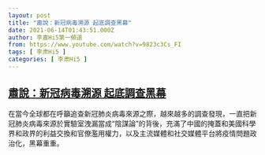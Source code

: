 ```yaml
---
layout: post
title: "肅說：新冠病毒溯源 起底調查黑幕"
date: 2021-06-14T01:43:51.000Z
author: 李肅Hi5第一頻道
from: https://www.youtube.com/watch?v=9823c3Cs_FI
tags: [ 李肃Hi5 ]
categories: [ 李肃Hi5 ]
---
```

<!--1623635031000-->
[肅說：新冠病毒溯源 起底調查黑幕](https://www.youtube.com/watch?v=9823c3Cs_FI)
------

<div>
在當今全球都在呼籲追查新冠肺炎病毒來源之際，越來越多的調查發現，一直把新冠肺炎病毒來源於實驗室洩漏當成“陰謀論”的背後，充滿了中國的掩蓋和美國科學界和政界的利益交換和官僚濫用權力，以及主流媒體和社交媒體平台將疫情問題政治化，黑幕重重。
</div>
